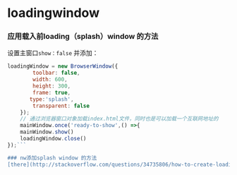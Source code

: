 # loadingwindow

### 应用载入前loading（splash）window 的方法
设置主窗口`show：false` 并添加：
```javascript    
loadingWindow = new BrowserWindow({
        toolbar: false,
        width: 600,
        height: 300,
        frame: true,
       type:'splash',
        transparent: false
    });
    // 通过浏览器窗口对象加载index.html文件，同时也是可以加载一个互联网地址的
    mainWindow.once('ready-to-show',() =>{
    mainWindow.show()
    loadingWindow.close()
});```

### nw添加splash window 的方法
[there](http://stackoverflow.com/questions/34735806/how-to-create-loading-screen-for-node-webkit)
